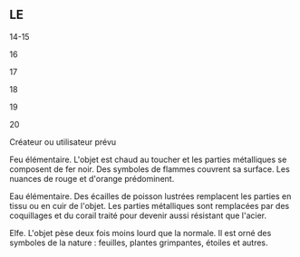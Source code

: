 ## LE


14-15

16

17

18

19

20

Créateur ou utilisateur prévu

Feu élémentaire. L'objet est chaud au toucher et
les parties métalliques se composent de fer noir.
Des symboles de flammes couvrent sa surface. Les
nuances de rouge et d'orange prédominent.

Eau élémentaire. Des écailles de poisson lustrées
remplacent les parties en tissu ou en cuir de
l'objet. Les parties métalliques sont remplacées
par des coquillages et du corail traité pour devenir
aussi résistant que l'acier.

Elfe. L'objet pèse deux fois moins lourd que la
normale. Il est orné des symboles de la nature :
feuilles, plantes grimpantes, étoiles et autres.
